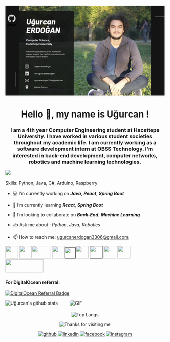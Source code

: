 ![](https://github.com/ugurcanerdogan/ugurcanerdogan/blob/main/kartvizit.png)

<h1 align="center">Hello  🌹, my name is Uğurcan !</h1>
<h3 align="center">I am a 4th year Computer Engineering student at Hacettepe University. I have worked in various student societies throughout my academic life. I am currently working as a software development intern at OBSS Technology. I'm interested in back-end development, computer networks, robotics and machine learning technologies.</h3>

![](https://komarev.com/ghpvc/?username=ugurcanerdogan&label=PROFILE+VIEWS&color=red&style=plastic)

Skills: Python, Java, C#, Arduino, Raspberry

- 💻 I’m currently working on ***Java***, ***React***, ***Spring Boot*** 

- 🌱 I’m currently learning ***React***, ***Spring Boot***

- 🤝 I’m looking to collaborate on ***Back-End***, ***Machine Learning*** 

- ✍️ Ask me about : *Python*, *Java*, *Robotics* 

- 📫 How to reach me: ugurcanerdogan3306@gmail.com 

<a href='https://www.python.org'><img src='https://upload.wikimedia.org/wikipedia/commons/thumb/c/c3/Python-logo-notext.svg/600px-Python-logo-notext.svg.png' width='40' height='40'></a> <a href='https://www.java.com'><img src='https://i.pinimg.com/originals/e9/94/61/e99461fdd5b3db8bdb3081d8acf5e524.png' width='40' height='40'></a><a href='https://kotlinlang.org'><img
src='https://download.logo.wine/logo/Kotlin_(programming_language)/Kotlin_(programming_language)-Logo.wine.png' width='60' height='40'></a> <a href='https://www.w3schools.com/cpp/'><img
src='https://img.icons8.com/color/452/c-plus-plus-logo.png' width='40' height='40'></a><a href=''><img src='https://cdn.icon-icons.com/icons2/2415/PNG/512/csharp_original_logo_icon_146578.png' width='35' height='35'></a><a href='https://www.mysql.com'><img src='https://download.logo.wine/logo/MySQL/MySQL-Logo.wine.png' width='40' height='40'></a> <a href=''> <img src='https://omereryilmaz.files.wordpress.com/2014/03/sqlserver_logo.jpg' width='40' height='40'> <a href='https://www.arduino.cc/'><img src='https://logos-download.com/wp-content/uploads/2016/09/Arduino_logo_small.png' width='40' height='40'></a> <a href='https://www.raspberrypi.org/'><img src='https://www.raspberrypi.org/wp-content/uploads/2011/10/Raspi-PGB001.png' width='40' height='40'></a>
 <a href='https://www.w3schools.com/howto/default_page5.asp'><img src='https://clipart.info/images/ccovers/1499794874html5-js-css3-logo-png.png' width='120' height='40'></a> 

<h4>For DigitalOcean referral: </h4>

[![DigitalOcean Referral Badge](https://web-platforms.sfo2.digitaloceanspaces.com/WWW/Badge%203.svg)](https://www.digitalocean.com/?refcode=bb809f761dbd&utm_campaign=Referral_Invite&utm_medium=Referral_Program&utm_source=badge)

![Uğurcan's github stats](https://github-readme-stats.vercel.app/api?username=ugurcanerdogan&theme=blue-green&show_icons=true)  <img style="border-radius: 5px; margin: 0 0 5px 35px;" alt="GIF" width="320px" height="180px" src="https://media1.tenor.com/images/b37aa7ad8e0cf6db913dcc4974ceea45/tenor.gif?itemid=13741595" />
</p>

<div align="center">

![Top Langs](https://github-readme-stats.vercel.app/api/top-langs/?username=ugurcanerdogan&layout=compact)

<img height="120" alt="Thanks for visiting me" width="100%" src="https://raw.githubusercontent.com/BrunnerLivio/brunnerlivio/master/images/marquee.svg" />
<br />

[<p align="center"> <img src='https://cdn.jsdelivr.net/npm/simple-icons@3.0.1/icons/github.svg' alt='github' height='40'>](https://github.com/ugurcanerdogan)  [<img src='https://cdn.jsdelivr.net/npm/simple-icons@3.0.1/icons/linkedin.svg' alt='linkedin' height='40'>](https://www.linkedin.com/in/ugurcanerdogan/)  [<img src='https://cdn.jsdelivr.net/npm/simple-icons@3.0.1/icons/facebook.svg' alt='facebook' height='40'>](https://www.facebook.com/ugurcanerdogn)  [<img src='https://cdn.jsdelivr.net/npm/simple-icons@3.0.1/icons/instagram.svg' alt='instagram' height='40'>](https://www.instagram.com/ugurcanerdogn/)  

